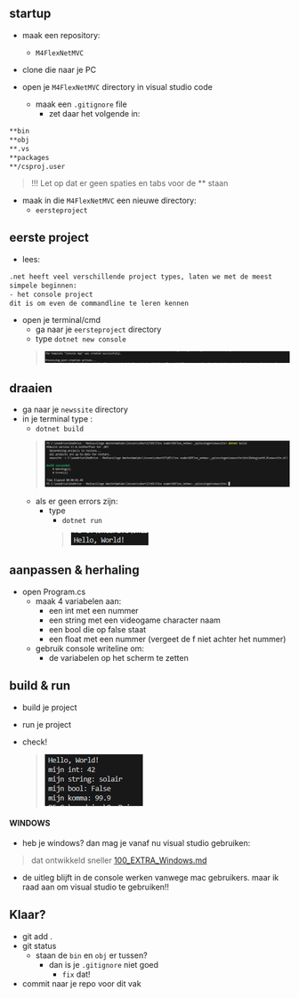 ## startup

- maak een repository:
    - `M4FlexNetMVC`
- clone die naar je PC

- open je `M4FlexNetMVC` directory in visual studio code
    - maak een `.gitignore` file
        - zet daar het volgende in:
```
**bin
**obj
**.vs
**packages
**/csproj.user
```
> !!! Let op dat er geen spaties en tabs voor de ** staan

- maak in die `M4FlexNetMVC`  een nieuwe directory:
    - `eersteproject`

## eerste project

- lees:
```
.net heeft veel verschillende project types, laten we met de meest simpele beginnen:
- het console project
dit is om even de commandline te leren kennen

```

- open je terminal/cmd
    - ga naar je `eersteproject` directory
    - type `dotnet new console`
    > ![](img/newconsole.PNG)


## draaien

- ga naar je `newssite` directory
- in je terminal type :
    - `dotnet build`
    > ![](img/build.PNG)
    - als er geen errors zijn:
        - type
            - `dotnet run`
            > ![](img/runconsole.PNG)

## aanpassen & herhaling

- open Program.cs
    - maak 4 variabelen aan:
        - een int met een nummer
        - een string met een videogame character naam
        - een bool die op false staat
        - een float met een nummer (vergeet de f niet achter het nummer)
    - gebruik console writeline om:
        - de variabelen op het scherm te zetten

## build & run

- build je project
- run je project
- check!

    > ![](img/herhaal.PNG)

#### WINDOWS

- heb je windows? dan mag je vanaf nu visual studio gebruiken:
> dat ontwikkeld sneller
[100_EXTRA_Windows.md](./100_EXTRA_Windows.md)

- de uitleg blijft in de console werken vanwege mac gebruikers. maar ik raad aan om visual studio te gebruiken!!

## Klaar?

- git add .
- git status
    - staan de `bin` en `obj` er tussen?
        - dan is je `.gitignore` niet goed
            - `fix` dat!
- commit naar je repo voor dit vak
